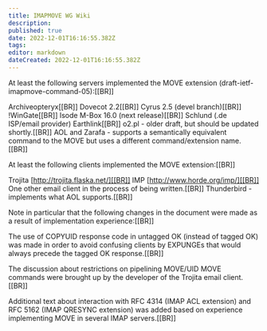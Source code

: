 ```yaml
---
title: IMAPMOVE WG Wiki
description: 
published: true
date: 2022-12-01T16:16:55.382Z
tags: 
editor: markdown
dateCreated: 2022-12-01T16:16:55.382Z
---
```


At least the following servers implemented the MOVE extension (draft-ietf-imapmove-command-05):[[BR]]

Archiveopteryx[[BR]]
Dovecot 2.2[[BR]]
Cyrus 2.5 (devel branch)[[BR]]
!WinGate[[BR]]
Isode M-Box 16.0 (next release)[[BR]]
Schlund (.de ISP/email provider)
Earthlink[[BR]]
o2.pl - older draft, but should be updated shortly.[[BR]]
AOL and Zarafa - supports a semantically equivalent command to the MOVE but uses a different command/extension name.[[BR]]

At least the following clients implemented the MOVE extension:[[BR]]

Trojita [http://trojita.flaska.net/][[BR]]
IMP [http://www.horde.org/imp/][[BR]]
One other email client in the process of being written.[[BR]]
Thunderbird - implements what AOL supports.[[BR]]


Note in particular that the following changes in the document were made as a
result of implementation experience:[[BR]]

The use of COPYUID response code in untagged OK (instead of tagged OK) was made in order to avoid confusing clients by EXPUNGEs that would always precede the tagged OK response.[[BR]]

The discussion about restrictions on pipelining MOVE/UID MOVE commands were brought up
by the developer of the Trojita email client.[[BR]]

Additional text about interaction with RFC 4314 (IMAP ACL extension) and RFC 5162 (IMAP QRESYNC extension) was added based on experience implementing MOVE in several IMAP servers.[[BR]]
